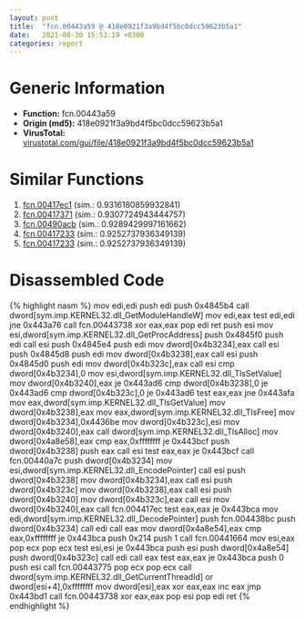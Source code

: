 ```yaml
---
layout: post
title:  "fcn.00443a59 @ 418e0921f3a9bd4f5bc0dcc59623b5a1"
date:   2021-08-30 15:52:19 +0300
categories: report
---
```


# Generic Information
- **Function:** fcn.00443a59
- **Origin (md5):** 418e0921f3a9bd4f5bc0dcc59623b5a1
- **VirusTotal:** [virustotal.com/gui/file/418e0921f3a9bd4f5bc0dcc59623b5a1][virustotal_ref]



# Similar Functions

1. [fcn.00417ec1][similar_1_ref] (sim.: 0.9316180859932841)
2. [fcn.00417371][similar_2_ref] (sim.: 0.9307724943444757)
3. [fcn.00490acb][similar_3_ref] (sim.: 0.9289429997161662)
4. [fcn.00417233][similar_4_ref] (sim.: 0.9252737936349139)
5. [fcn.00417233][similar_5_ref] (sim.: 0.9252737936349139)


# Disassembled Code

{% highlight nasm %}
mov edi,edi
push edi
push 0x4845b4
call dword[sym.imp.KERNEL32.dll_GetModuleHandleW]
mov edi,eax
test edi,edi
jne 0x443a76
call fcn.00443738
xor eax,eax
pop edi
ret 
push esi
mov esi,dword[sym.imp.KERNEL32.dll_GetProcAddress]
push 0x4845f0
push edi
call esi
push 0x4845e4
push edi
mov dword[0x4b3234],eax
call esi
push 0x4845d8
push edi
mov dword[0x4b3238],eax
call esi
push 0x4845d0
push edi
mov dword[0x4b323c],eax
call esi
cmp dword[0x4b3234],0
mov esi,dword[sym.imp.KERNEL32.dll_TlsSetValue]
mov dword[0x4b3240],eax
je 0x443ad6
cmp dword[0x4b3238],0
je 0x443ad6
cmp dword[0x4b323c],0
je 0x443ad6
test eax,eax
jne 0x443afa
mov eax,dword[sym.imp.KERNEL32.dll_TlsGetValue]
mov dword[0x4b3238],eax
mov eax,dword[sym.imp.KERNEL32.dll_TlsFree]
mov dword[0x4b3234],0x4436be
mov dword[0x4b323c],esi
mov dword[0x4b3240],eax
call dword[sym.imp.KERNEL32.dll_TlsAlloc]
mov dword[0x4a8e58],eax
cmp eax,0xffffffff
je 0x443bcf
push dword[0x4b3238]
push eax
call esi
test eax,eax
je 0x443bcf
call fcn.00440a7c
push dword[0x4b3234]
mov esi,dword[sym.imp.KERNEL32.dll_EncodePointer]
call esi
push dword[0x4b3238]
mov dword[0x4b3234],eax
call esi
push dword[0x4b323c]
mov dword[0x4b3238],eax
call esi
push dword[0x4b3240]
mov dword[0x4b323c],eax
call esi
mov dword[0x4b3240],eax
call fcn.004417ec
test eax,eax
je 0x443bca
mov edi,dword[sym.imp.KERNEL32.dll_DecodePointer]
push fcn.004438bc
push dword[0x4b3234]
call edi
call eax
mov dword[0x4a8e54],eax
cmp eax,0xffffffff
je 0x443bca
push 0x214
push 1
call fcn.00441664
mov esi,eax
pop ecx
pop ecx
test esi,esi
je 0x443bca
push esi
push dword[0x4a8e54]
push dword[0x4b323c]
call edi
call eax
test eax,eax
je 0x443bca
push 0
push esi
call fcn.00443775
pop ecx
pop ecx
call dword[sym.imp.KERNEL32.dll_GetCurrentThreadId]
or dword[esi+4],0xffffffff
mov dword[esi],eax
xor eax,eax
inc eax
jmp 0x443bd1
call fcn.00443738
xor eax,eax
pop esi
pop edi
ret 
{% endhighlight %}


[similar_1_ref]: /report/fcn.00417ec1@20a93604f17ee6f3c2aa7b1f7a497fcf
[similar_2_ref]: /report/fcn.00417371@e16f74a2849182d98050864255e902f8
[similar_3_ref]: /report/fcn.00490acb@4fe6510221c33bf023f6abed461fc13f
[similar_4_ref]: /report/fcn.00417233@44a756939733df3681808b122b91651f
[similar_5_ref]: /report/fcn.00417233@6e426bd8e348fab7a17ba317fb0f2d87
[virustotal_ref]: https://www.virustotal.com/gui/file/418e0921f3a9bd4f5bc0dcc59623b5a1